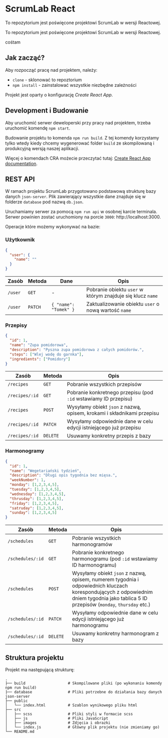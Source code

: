 # ScrumLab React


To repozytorium jest poświęcone projektowi ScrumLab w wersji Reactowej. 


To repozytorium jest poświęcone projektowi ScrumLab w wersji Reactowej.


cośtam
## Jak zacząć?

Aby rozpocząć pracę nad projektem, należy:

- `clone` - sklonować to repoztorium
- `npm install` - zainstalować wszystkie niezbędne zależności

Projekt jest oparty o konfigurację *Create React App*.


## Development i Budowanie

Aby uruchomić serwer deweloperski przy pracy nad projektem, trzeba uruchomić komendę `npm start`.

Budowanie projektu to komenda `npm run build`. Z tej komendy korzystamy tylko wtedy kiedy chcemy wygenerować folder `build` ze skompilowaną i produkcyjną wersją naszej aplikacji.

Więcej o komendach CRA możecie przeczytać tutaj: [Create React App documentation](https://facebook.github.io/create-react-app/docs/getting-started).


## REST API

W ramach projektu ScrumLab przygotowano podstawową strukturę bazy danych `json-server`. Plik zawierający wszystkie dane znajduje się w folderze `database` pod nazwą `db.json`.

Uruchamiamy serwer za pomocą `npm run api` w osobnej karcie terminala. Serwer powinien zostać uruchomiony na porcie `3000`: http://localhost:3000.

Operacje które możemy wykonywać na bazie:

### Użytkownik
```json
{
  "user": {
    "name": ""
  }
}
```

| Zasób | Metoda | Dane | Opis |
| ----- | ------ | ---- | ---- |
| `/user` | `GET` | - | Pobranie obiektu `user` w którym znajduje się klucz `name`|
| `/user` | `PATCH` | ` { "name": "Tomek" } ` | Zaktualizowanie obiektu `user` o nową wartość `name` |


### Przepisy
```json
{
  "id": 1,
  "name": "Zupa pomidorowa",
  "description": "Pyszna zupa pomidorowa z całych pomidorów.",
  "steps": ["Wlej wodę do garnka"],
  "ingredients": ["Pomidory"]
}
```

| Zasób | Metoda | Opis |
| ----- | ------ | ---- |
| `/recipes` | `GET` | Pobranie wszystkich przepisów |
| `/recipes/:id` | `GET` | Pobranie konkretnego przepisu (pod `:id` wstawiamy ID przepisu) |
| `/recipes` | `POST` | Wysyłamy obiekt `json` z nazwą, opisem, krokami i składnikami przepisu |
| `/recipes/:id` | `PATCH` | Wysyłamy odpowiednie dane w celu edycji istniejącego już przepisu |
| `/recipes/:id` | `DELETE` | Usuwamy konkretny przepis z bazy |



### Harmonogramy
```json
{
  "id": 1,
  "name": "Wegetariański tydzień",
  "description": "Długi opis tygodnia bez mięsa.",
  "weekNumber": 1,
  "monday": [1,2,3,4,5],
  "tuesday": [1,2,3,4,5],
  "wednesday": [1,2,3,4,5],
  "thrusday": [1,2,3,4,5],
  "friday": [1,2,3,4,5],
  "satruday": [1,2,3,4,5],
  "sunday": [1,2,3,4,5]
}
```


| Zasób | Metoda | Opis |
| ----- | ------ | ---- |
| `/schedules` | `GET` | Pobranie wszystkich harmonogramów |
| `/schedules/:id` | `GET` | Pobranie konkretnego harmonogramu (pod `:id` wstawiamy ID harmonogramu) |
| `/schedules` | `POST` | Wysyłamy obiekt `json` z nazwą, opisem, numerem tygodnia i odpowiednich kluczach korespondujących z odpowiednim dniem tygodnia jako tablica 5 ID przepisów (`monday`, `thursday` etc.) |
| `/schedules/:id` | `PATCH` | Wysyłamy odpowiednie dane w celu edycji istniejącego już harmonogramu  |
| `/schedules/:id` | `DELETE` | Usuwamy konkretny harmonogram z bazy |


## Struktura projektu

Projekt ma następującą strukturę:

    .
    ├── build                   # Skompilowane pliki (po wykonaniu komendy npm run build)
    ├── database                # Pliki potrzebne do działania bazy danych json-server
    ├── public
    │   └── index.html          # Szablon wynikowego pliku html
    ├── src                     
    │   ├── scss                # Pliki styli w formacie scss
    │   ├── js                  # Pliki JavaScript
    │   ├── images              # Zdjęcia i obrazki
    │   └── index.js            # Główny plik projektu (nie zmieniamy go)
    └── README.md
